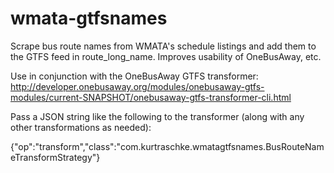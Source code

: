 wmata-gtfsnames
===============

Scrape bus route names from WMATA's schedule listings and add them to the GTFS feed in route_long_name.  Improves usability of OneBusAway, etc.

Use in conjunction with the OneBusAway GTFS transformer: http://developer.onebusaway.org/modules/onebusaway-gtfs-modules/current-SNAPSHOT/onebusaway-gtfs-transformer-cli.html

Pass a JSON string like the following to the transformer (along with any other transformations as needed):

{"op":"transform","class":"com.kurtraschke.wmatagtfsnames.BusRouteNameTransformStrategy"}
